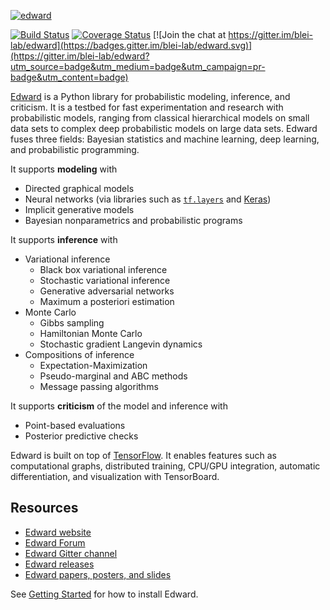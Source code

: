 [![edward](../master/docs/images/edward_200.png?raw=true)](http://edwardlib.org)

[![Build Status](https://travis-ci.org/blei-lab/edward.svg?branch=master)](https://travis-ci.org/blei-lab/edward)
[![Coverage Status](https://coveralls.io/repos/github/blei-lab/edward/badge.svg?branch=master&cacheBuster=1)](https://coveralls.io/github/blei-lab/edward?branch=master)
[![Join the chat at https://gitter.im/blei-lab/edward](https://badges.gitter.im/blei-lab/edward.svg)](https://gitter.im/blei-lab/edward?utm_source=badge&utm_medium=badge&utm_campaign=pr-badge&utm_content=badge)

[Edward](http://edwardlib.org) is a Python library for probabilistic modeling,
inference, and criticism. It is a testbed for fast experimentation and research
with probabilistic models, ranging from classical hierarchical models on small
data sets to complex deep probabilistic models on large data sets. Edward fuses
three fields: Bayesian statistics and machine learning, deep learning, and
probabilistic programming.

It supports __modeling__ with

+ Directed graphical models
+ Neural networks (via libraries such as
    [`tf.layers`](https://www.tensorflow.org/api_docs/python/tf/layers)
    and
    [Keras](http://keras.io))
+ Implicit generative models
+ Bayesian nonparametrics and probabilistic programs

It supports __inference__ with

+ Variational inference
  + Black box variational inference
  + Stochastic variational inference
  + Generative adversarial networks
  + Maximum a posteriori estimation
+ Monte Carlo
  + Gibbs sampling
  + Hamiltonian Monte Carlo
  + Stochastic gradient Langevin dynamics
+ Compositions of inference
  + Expectation-Maximization
  + Pseudo-marginal and ABC methods
  + Message passing algorithms

It supports __criticism__ of the model and inference with

+ Point-based evaluations
+ Posterior predictive checks

Edward is built on top of [TensorFlow](https://www.tensorflow.org).
It enables features such as computational graphs, distributed
training, CPU/GPU integration, automatic differentiation, and
visualization with TensorBoard.

## Resources

+ [Edward website](http://edwardlib.org)
+ [Edward Forum](http://discuss.edwardlib.org)
+ [Edward Gitter channel](http://gitter.im/blei-lab/edward)
+ [Edward releases](https://github.com/blei-lab/edward/releases)
+ [Edward papers, posters, and slides](https://github.com/edwardlib/papers)

See [Getting Started](http://edwardlib.org/getting-started) for how to install Edward.
